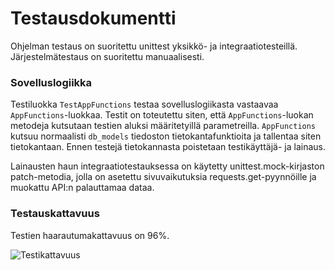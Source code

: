 # Testausdokumentti

Ohjelman testaus on suoritettu unittest yksikkö- ja integraatiotesteillä. Järjestelmätestaus on suoritettu manuaalisesti. 

### Sovelluslogiikka

Testiluokka `TestAppFunctions` testaa sovelluslogiikasta vastaavaa `AppFunctions`-luokkaa. Testit on toteutettu siten, että `AppFunctions`-luokan metodeja kutsutaan testien aluksi määritetyillä parametreilla. `AppFunctions` kutsuu normaalisti `db_models` tiedoston tietokantafunktioita ja tallentaa siten tietokantaan. Ennen testejä tietokannasta poistetaan testikäyttäjä- ja lainaus.

Lainausten haun integraatiotestauksessa on käytetty unittest.mock-kirjaston patch-metodia, jolla on asetettu sivuvaikutuksia requests.get-pyynnöille ja muokattu API:n palauttamaa dataa.

### Testauskattavuus

Testien haarautumakattavuus on 96%.

![Testikattavuus](https://github.com/roni-b/ohjelmistotekniikka/assets/104189902/e514b97f-a649-464f-a90f-2ab8e2cedc1e)
